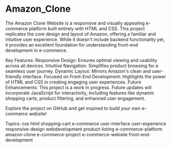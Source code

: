 # Amazon_Clone
The Amazon Clone Website is a responsive and visually appealing e-commerce platform built entirely with HTML and CSS. This project replicates the core design and layout of Amazon, offering a familiar and intuitive user experience. While it doesn't include backend functionality yet, it provides an excellent foundation for understanding front-end development in e-commerce.

Key Features:
Responsive Design: Ensures optimal viewing and usability across all devices.
Intuitive Navigation: Simplifies product browsing for a seamless user journey.
Dynamic Layout: Mirrors Amazon's clean and user-friendly interface.
Focused on Front-End Development: Highlights the power of HTML and CSS in creating engaging user experiences.
Future Enhancements:
This project is a work in progress. Future updates will incorporate JavaScript for interactivity, including features like dynamic shopping carts, product filtering, and enhanced user engagement.

Explore the project on GitHub and get inspired to build your own e-commerce website!

Topics:
css html shopping-cart e-commerce user-interface user-experience responsive-design webdevelopment product-listing e-commerce-platform amazon-clone e-commerce-project e-commerce-website front-end-development
